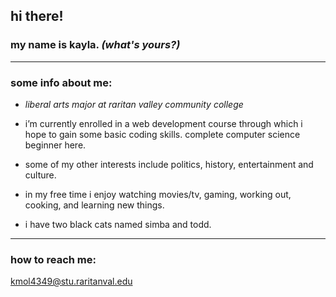 ## hi there!
 
### my name is kayla. *(what's yours?)*

***

### some info about me:

- *liberal arts major at raritan valley community college*

- i’m currently enrolled in a web development course through which i hope to gain some basic coding skills. complete computer science beginner here. 

- some of my other interests include politics, history, entertainment and culture. 

- in my free time i enjoy watching movies/tv, gaming, working out, cooking, and learning new things.

- i have two black cats named simba and todd.

***

### how to reach me:
kmol4349@stu.raritanval.edu



<!--
**kmolesko/kmolesko** is a ✨ _special_ ✨ repository because its `README.md` (this file) appears on your GitHub profile.

Here are some ideas to get you started:

- 🔭 I’m currently working on ...
- 🌱 I’m currently learning ...
- 👯 I’m looking to collaborate on ...
- 🤔 I’m looking for help with ...
- 💬 Ask me about ...
- 📫 How to reach me: ...
- 😄 Pronouns: ...
- ⚡ Fun fact: ...
-->
